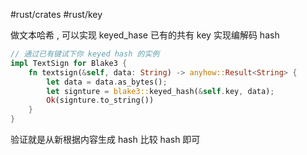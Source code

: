 #rust/crates #rust/key 

做文本哈希 , 可以实现 keyed_hase 已有的共有 key 实现编解码 hash

```rust
// 通过已有键试下你 keyed hash 的实例
impl TextSign for Blake3 {
    fn textsign(&self, data: String) -> anyhow::Result<String> {
        let data = data.as_bytes();
        let signture = blake3::keyed_hash(&self.key, data);
        Ok(signture.to_string())
    }
}
```

验证就是从新根据内容生成 hash 比较 hash 即可